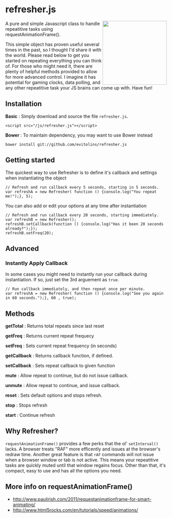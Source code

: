 # refresher.js

<img align="right" height="200" src="http://www.flaticon.com/png/256/2745.png">

A pure and simple Javascript class to handle repeatitive tasks using requestAnimationFrame().

This simple object has proven useful several times in the past, so I thought I'd share it with the world.   Please read below to get you started on repeating everything you can think of.  For those who might need it, there are plenty of helpful methods provided to allow for more advanced control.  I imagine it has potential for gaming clocks, data polling, and any other repeatitive task your JS brains can come up with.  Have fun!

## Installation
**Basic**
: Simply download and source the file `refresher.js`.

    <script src="/js/refresher.js"></script>

**Bower**
: To maintain dependency, you may want to use Bower instead

    bower install git://github.com/evitolins/refresher.js
    

## Getting started
The quickest way to use Refresher is to define it's callback and settings when instantiating the object

    // Refresh and run callback every 5 seconds, starting in 5 seconds.
    var refreshA = new Refresher( function () {console.log("You repeat me!");}, 5);

You can also add or edit your options at any time after instantiation

    // Refresh and run callback every 20 seconds, starting immediately.
    var refreshB = new Refresher();
    refreshB.setCallback(function () {console.log("Has it been 20 seconds already?");});
    refreshB.setFreq(20);


## Advanced

### Instantly Apply Callback
In some cases you might need to instantly run your callback during instantiation. If so, just set the 3rd arguement as `true`.

    // Run callback immediately, and then repeat once per minute.
    var refreshA = new Refresher( function () {console.log("See you again in 60 seconds.");}, 60 , true);



## Methods
**getTotal**
: Returns total repeats since last reset

**getFreq**
: Returns current repeat frequecy

**setFreq**
: Sets current repeat frequency (in seconds)

**getCallback**
: Returns callback function, if defined.

**setCallback**
: Sets repeat callback to given function

**mute**
: Allow repeat to continue, but do not issue callback.

**unmute**
: Allow repeat to continue, and issue callback.

**reset**
: Sets default options and stops refresh.

**stop**
: Stops refresh

**start**
: Continue refresh

       
## Why Refresher?
`requestAnimationFrame()` provides a few perks that the ol' `setInterval()` lacks.  A browser treats "RAF" more efficently and issues at the browser's redraw time.  Another great feature is that `rAF` commands will not issue when a browser window or tab is not active.  This means your repeatitive tasks are quickly muted until that window regains focus. Other than that, it's compact, easy to use and has all the options you need.


## More info on requestAnimationFrame()
- http://www.paulirish.com/2011/requestanimationframe-for-smart-animating/
- http://www.html5rocks.com/en/tutorials/speed/animations/
